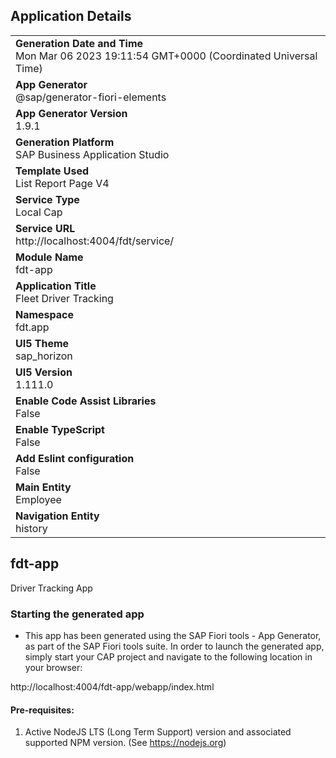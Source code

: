 ## Application Details
|               |
| ------------- |
|**Generation Date and Time**<br>Mon Mar 06 2023 19:11:54 GMT+0000 (Coordinated Universal Time)|
|**App Generator**<br>@sap/generator-fiori-elements|
|**App Generator Version**<br>1.9.1|
|**Generation Platform**<br>SAP Business Application Studio|
|**Template Used**<br>List Report Page V4|
|**Service Type**<br>Local Cap|
|**Service URL**<br>http://localhost:4004/fdt/service/
|**Module Name**<br>fdt-app|
|**Application Title**<br>Fleet Driver Tracking|
|**Namespace**<br>fdt.app|
|**UI5 Theme**<br>sap_horizon|
|**UI5 Version**<br>1.111.0|
|**Enable Code Assist Libraries**<br>False|
|**Enable TypeScript**<br>False|
|**Add Eslint configuration**<br>False|
|**Main Entity**<br>Employee|
|**Navigation Entity**<br>history|

## fdt-app

Driver Tracking App

### Starting the generated app

-   This app has been generated using the SAP Fiori tools - App Generator, as part of the SAP Fiori tools suite.  In order to launch the generated app, simply start your CAP project and navigate to the following location in your browser:

http://localhost:4004/fdt-app/webapp/index.html

#### Pre-requisites:

1. Active NodeJS LTS (Long Term Support) version and associated supported NPM version.  (See https://nodejs.org)


